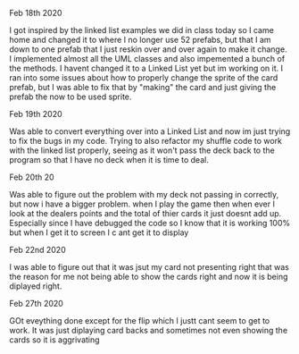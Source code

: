 Feb 18th 2020

I got inspired by the linked list examples we did in class today so I came home and changed it to where I no longer use 52 prefabs, but that I am down to one prefab that I just reskin
over and over again to make it change. I implemented almost all the UML classes and also impemented a bunch of the methods. I havent changed it to a Linked List yet but im working on 
it. I ran into some issues about how to properly change the sprite of the card prefab, but I was able to fix that by "making" the card and just giving the prefab the now to be used
sprite. 

Feb 19th 2020

Was able to convert everything over into a Linked List and now im just trying to fix the bugs in my code. Trying to also refactor my shuffle code to work with the linked list properly,
seeing as it won't pass the deck back to the program so that I have no deck when it is time to deal.

Feb 20th 20

Was able to figure out the problem with my deck not passing in correctly, but now i have a bigger problem. when I play the game then when ever I look at the dealers points and the 
total of thier cards it just doesnt add up. Especially since I have debugged the code so I know that it is working 100% but when I get it to screen I c ant get it to display

Feb 22nd 2020

I was able to figure out that it was jsut my card not presenting right that was the reason for me not being able to show the cards right and now it is being diplayed right.

Feb 27th 2020

GOt eveything done except for the flip which I justt cant seem to get to work. It was just diplaying card backs and sometimes not even showing the cards so it is aggrivating